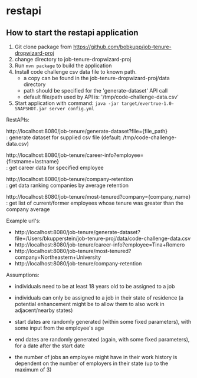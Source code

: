 # restapi

How to start the restapi application
---
1. Git clone package from https://github.com/bobkupp/job-tenure-dropwizard-proj
2. change directory to job-tenure-dropwizard-proj
3. Run `mvn package` to build the application
4. Install code challenge csv data file to known path.
    - a copy can be found in the job-tenure-dropwizard-proj/data directory
    - path should be specified for the 'generate-dataset' API call
    - default file/path used by API is: '/tmp/code-challenge-data.csv'
5. Start application with command: `java -jar target/evertrue-1.0-SNAPSHOT.jar server config.yml`

RestAPIs:

http://localhost:8080/job-tenure/generate-dataset?file={file_path}			
: generate dataset for supplied csv file (default: /tmp/code-challenge-data.csv)

http://localhost:8080/job-tenure/career-info?employee={firstname+lastname}	
: get career data for specified employee

http://localhost:8080/job-tenure/company-retention		
: get data ranking companies by average retention

http://localhost:8080/job-tenure/most-tenured?company={company_name}		
: get list of current/former employees whose tenure was greater than the company average


Example url's:

- http://localhost:8080/job-tenure/generate-dataset?file=/Users/bkupperstein/job-tenure-proj/data/code-challenge-data.csv
- http://localhost:8080/job-tenure/career-info?employee=Tina+Romero
- http://localhost:8080/job-tenure/most-tenured?company=Northeastern+University
- http://localhost:8080/job-tenure/company-retention


Assumptions:

- individuals need to be at least 18 years old to be assigned to a job

- individuals can only be assigned to a job in their state of residence (a potential enhancement
might be to allow them to also work in adjacent/nearby states)

- start dates are randomly generated (within some fixed parameters), with some input from the
employee's age

- end dates are randomly generated (again, with some fixed parameters), for a date after the
start date

- the number of jobs an employee might have in their work history is dependent on the number of
employers in their state (up to the maximum of 3)
